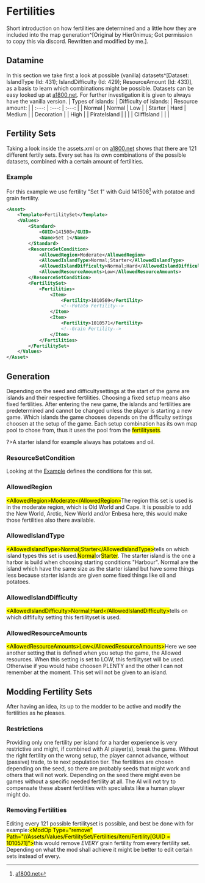 # Fertilities
Short introduction on how fertilities are determined and a little how they are included into the map generation^[Original by Hier0nimus; Got permission to copy this via discord. Rewritten and modified by me.].
## Datamine
In this section we take first a look at possible (vanilla) datasets^[Dataset: IslandType (Id: 431); IslandDifficulty (Id: 429); ResourceAmount (Id: 433)], as a basis to learn which combinations might be possible. Datasets can be easy looked up at [a1800.net](http://a1800.net/). For further investigation it is given to always have the vanilla version.
| Types of islands: | Difficulty of islands: | Resource amount: |
| :---: | :---: | :---: |
| Normal | Normal | Low |
| Starter | Hard | Medium |
| Decoration | | High |
| PirateIsland | | |
| CliffIsland | | |

## Fertility Sets
Taking a look inside the assets.xml or on [a1800.net](http://a1800.net/?itemSearch=FertilitySet&prevSearch=) shows that there are 121 different fertily sets. Every set has its own combinations of the possible datasets, combined with a certain amount of fertilities.
### Example
For this example we use fertility "Set 1" with Guid 141508[^3] with potatoe and grain fertility.
[^3]: [a1800.net](http://a1800.net/?itemSearch=141508)
```xml
<Asset>
    <Template>FertilitySet</Template>
    <Values>
        <Standard>
            <GUID>141508</GUID>
            <Name>Set 1</Name>
        </Standard>
        <ResourceSetCondition>
            <AllowedRegion>Moderate</AllowedRegion>
            <AllowedIslandType>Normal;Starter</AllowedIslandType>
            <AllowedIslandDifficulty>Normal;Hard</AllowedIslandDifficulty>
            <AllowedResourceAmounts>Low</AllowedResourceAmounts>
        </ResourceSetCondition>
        <FertilitySet>
            <Fertilities>
                <Item>
                    <Fertility>1010569</Fertility>
                    <!--Potato Fertility-->
                </Item>
                <Item>
                    <Fertility>1010571</Fertility>
                    <!--Grain Fertility-->
                </Item>
            </Fertilities>
        </FertilitySet>
    </Values>
</Asset>
```
## Generation
Depending on the seed and difficultysettings at the start of the game are islands and their respective fertilities. Choosing a fixed setup means also fixed fertilities. After entering the new game, the islands and fertilities are predetermined and cannot be changed unless the player is starting a new game.
Which islands the game chooses depends on the difficulty settings choosen at the setup of the game. Each setup combination has its own map pool to chose from, thus it uses the pool from the <mark>fertilitysets</mark>.

?>A starter island for example always has potatoes and oil.
### ResourceSetCondition
Looking at the [Example](#example-3) <mark><ResourceSetCondition></mark>defines the conditions for this set.
### AllowedRegion
<mark>\<AllowedRegion\>Moderate\</AllowedRegion\></mark>The region this set is used is in the moderate region, which is Old World and Cape. It is possible to add the New World, Arctic, New World and/or Enbesa here, this would make those fertilities also there available. 
### AllowedIslandType
<mark>\<AllowedIslandType\>Normal;Starter\</AllowedIslandType></mark>tells on which island types this set is used.<mark>Normal</mark>or<mark>Starter</mark>. The starter island is the one a harbor is build when choosing starting conditions "Harbour". Normal are the island which have the same size as the starter island but have some things less because starter islands are given some fixed things like oil and potatoes.
### AllowedIslandDifficulty
<mark>\<AllowedIslandDifficulty\>Normal;Hard\</AllowedIslandDifficulty\></mark>tells on which diffifulty setting this fertilityset is used.
### AllowedResourceAmounts
<mark>\<AllowedResourceAmounts\>Low\</AllowedResourceAmounts\></mark>Here we see another setting that is defined when you setup the game, the Allowed resources. When this setting is set to LOW, this fertilityset will be used. Otherwise if you would habe choosen PLENTY and the other I can not remember at the moment. This set will not be given to an island.
## Modding Fertility Sets
After having an idea, its up to the modder to be active and modify the fertilities as he pleases.
### Restrictions
Providing only one fertility per island for a harder experience is very restrictive and might, if combined with AI player(s), break the game. Without the right fertility on the wrong setup, the player cannot advance, without (passive) trade, to te next population tier. The fertilities are chosen depending on the seed, so there are probably seeds that might work and others that will not work. Depending on the seed there might even be games without a specific needed fertility at all. The AI will not try to compensate these absent fertilities with specialists like a human player might do.
### Removing Fertilities
Editing every 121 possible fertilityset is possible, and best be done with for example:<mark>\<ModOp Type="remove" Path="//Assets/Values/FertilitySet/Fertilities/Item/Fertility[GUID = 1010571]"\></mark>this would remove *_EVERY_* grain fertility from every fertility set. Depending on what the mod shall achieve it might be better to edit certain sets instead of every.
